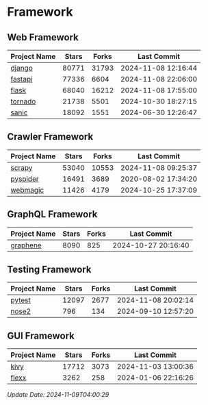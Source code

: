 # Framework

## Web Framework
| Project Name | Stars | Forks | Last Commit |
| ------------ | ----- | ----- | ----------- |
| [django](https://github.com/django/django) | 80771 | 31793 | 2024-11-08 12:16:44 |
| [fastapi](https://github.com/fastapi/fastapi) | 77336 | 6604 | 2024-11-08 22:06:00 |
| [flask](https://github.com/pallets/flask) | 68040 | 16212 | 2024-11-08 17:55:00 |
| [tornado](https://github.com/tornadoweb/tornado) | 21738 | 5501 | 2024-10-30 18:27:15 |
| [sanic](https://github.com/sanic-org/sanic) | 18092 | 1551 | 2024-06-30 12:26:47 |

## Crawler Framework
| Project Name | Stars | Forks | Last Commit |
| ------------ | ----- | ----- | ----------- |
| [scrapy](https://github.com/scrapy/scrapy) | 53040 | 10553 | 2024-11-08 09:25:37 |
| [pyspider](https://github.com/binux/pyspider) | 16491 | 3689 | 2020-08-02 17:34:20 |
| [webmagic](https://github.com/code4craft/webmagic) | 11426 | 4179 | 2024-10-25 17:37:09 |

## GraphQL Framework
| Project Name | Stars | Forks | Last Commit |
| ------------ | ----- | ----- | ----------- |
| [graphene](https://github.com/graphql-python/graphene) | 8090 | 825 | 2024-10-27 20:16:40 |

## Testing Framework
| Project Name | Stars | Forks | Last Commit |
| ------------ | ----- | ----- | ----------- |
| [pytest](https://github.com/pytest-dev/pytest) | 12097 | 2677 | 2024-11-08 20:02:14 |
| [nose2](https://github.com/nose-devs/nose2) | 796 | 134 | 2024-09-10 12:57:20 |

## GUI Framework
| Project Name | Stars | Forks | Last Commit |
| ------------ | ----- | ----- | ----------- |
| [kivy](https://github.com/kivy/kivy) | 17712 | 3073 | 2024-11-03 13:00:36 |
| [flexx](https://github.com/flexxui/flexx) | 3262 | 258 | 2024-01-06 22:16:26 |

*Update Date: 2024-11-09T04:00:29*